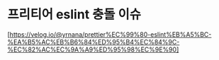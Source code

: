 # 프리티어 eslint 충돌 이슈

[https://velog.io/@yrnana/prettier%EC%99%80-eslint%EB%A5%BC-%EA%B5%AC%EB%B6%84%ED%95%B4%EC%84%9C-%EC%82%AC%EC%9A%A9%ED%95%98%EC%9E%90]
